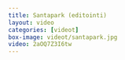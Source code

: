 ```yaml
---
title: Santapark (editointi)
layout: video
categories: [videot]
box-image: videot/santapark.jpg
video: 2aOQ7Z3I6tw
---
```

